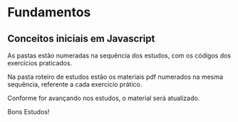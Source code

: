 # Fundamentos
## Conceitos iniciais em Javascript

As pastas estão numeradas na sequência dos estudos, com os códigos dos exercícios praticados.  

Na pasta roteiro de estudos estão os materiais pdf numerados na mesma sequência, referente a cada exercício prático.

Conforme for avançando nos estudos, o material será atualizado.

Bons Estudos!